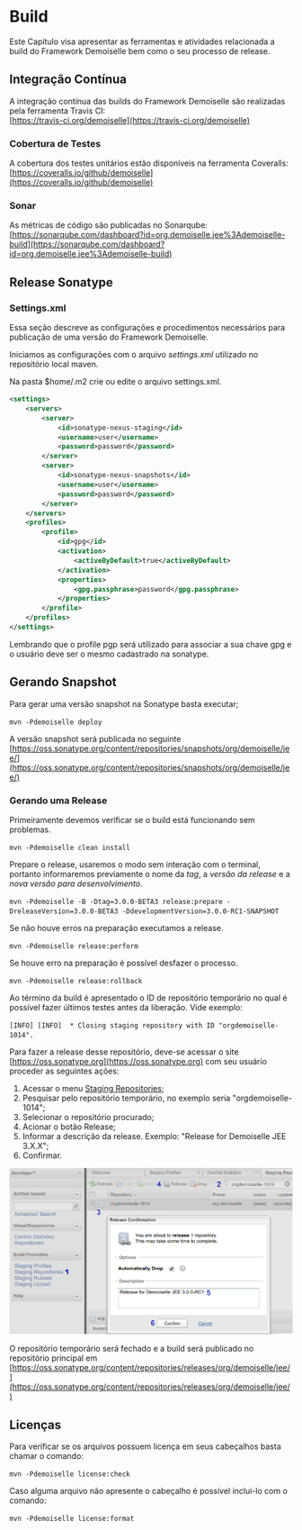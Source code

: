 # Build

Este Capítulo visa apresentar as ferramentas e  atividades relacionada a build do Framework Demoiselle bem como o seu processo de release.

## Integração Contínua

A integração contínua das builds do Framework Demoiselle são realizadas pela ferramenta Travis CI:  
[https://travis-ci.org/demoiselle](https://travis-ci.org/demoiselle)

### Cobertura de Testes

A cobertura dos testes unitários estão disponíveis na ferramenta Coveralls: [https://coveralls.io/github/demoiselle](https://coveralls.io/github/demoiselle)

### Sonar

As métricas de código são publicadas no Sonarqube: [https://sonarqube.com/dashboard?id=org.demoiselle.jee%3Ademoiselle-build](https://sonarqube.com/dashboard?id=org.demoiselle.jee%3Ademoiselle-build)

## Release Sonatype

### Settings.xml

Essa seção descreve as configurações e procedimentos necessários para  publicação de uma versão do Framework Demoiselle.

Iniciamos as configurações com o arquivo _settings.xml_ utilizado no repositório local maven.

Na pasta $home/.m2 crie ou edite o arquivo settings.xml.

```xml
<settings>
    <servers>
        <server>
            <id>sonatype-nexus-staging</id>
            <username>user</username>
            <password>password</password>
        </server>
        <server>
            <id>sonatype-nexus-snapshots</id>
            <username>user</username>
            <password>password</password>
        </server>
    </servers>
    <profiles>
        <profile>
            <id>gpg</id>
            <activation>
                <activeByDefault>true</activeByDefault>
            </activation>
            <properties>
                <gpg.passphrase>password</gpg.passphrase>
            </properties>
        </profile>
    </profiles>
</settings>
```

Lembrando que o profile pgp será utilizado para associar a sua chave gpg e o usuário deve ser o mesmo cadastrado na sonatype.

## Gerando Snapshot

Para gerar uma versão snapshot na Sonatype basta executar;

`mvn -Pdemoiselle deploy`

A versão snapshot será publicada no seguinte [https://oss.sonatype.org/content/repositories/snapshots/org/demoiselle/jee/](https://oss.sonatype.org/content/repositories/snapshots/org/demoiselle/jee/)

### Gerando uma Release

Primeiramente devemos verificar se o build está funcionando sem problemas.

`mvn -Pdemoiselle clean install`

Prepare o release, usaremos o modo sem interação com o terminal, portanto informaremos previamente o nome da _tag_, a _versão da release_ e a _nova versão para desenvolvimento_.

`mvn -Pdemoiselle -B -Dtag=3.0.0-BETA3 release:prepare -DreleaseVersion=3.0.0-BETA3 -DdevelopmentVersion=3.0.0-RC1-SNAPSHOT`

Se não houve erros na preparação executamos a release.

`mvn -Pdemoiselle release:perform`

Se houve erro na preparação é possível desfazer o processo.

`mvn -Pdemoiselle release:rollback`

Ao término da build é apresentado o ID de repositório temporário no qual é possível fazer últimos testes antes da liberação. Vide exemplo:

`[INFO] [INFO]  * Closing staging repository with ID "orgdemoiselle-1014".`

Para fazer a release desse repositório, deve-se acessar o site [https://oss.sonatype.org](https://oss.sonatype.org) com seu usuário proceder as seguintes ações:

1. Acessar o menu [Staging Repositories](https://oss.sonatype.org/#stagingRepositories);
2. Pesquisar pelo repositório temporário, no exemplo seria "orgdemoiselle-1014";
3. Selecionar o repositório procurado;
4. Acionar o botão Release;
5. Informar a descrição da release. Exemplo: "Release for Demoiselle JEE 3.X.X";
6. Confirmar.

![](/assets/release_repository.png)

O repositório temporário será fechado e a build será publicado no repositório principal em [https://oss.sonatype.org/content/repositories/releases/org/demoiselle/jee/](https://oss.sonatype.org/content/repositories/releases/org/demoiselle/jee/)

## Licenças

Para verificar se os arquivos possuem licença em seus cabeçalhos basta chamar o comando:

`mvn -Pdemoiselle license:check`

Caso alguma arquivo não apresente o cabeçalho é possível inclui-lo com o comando:

`mvn -Pdemoiselle license:format`

